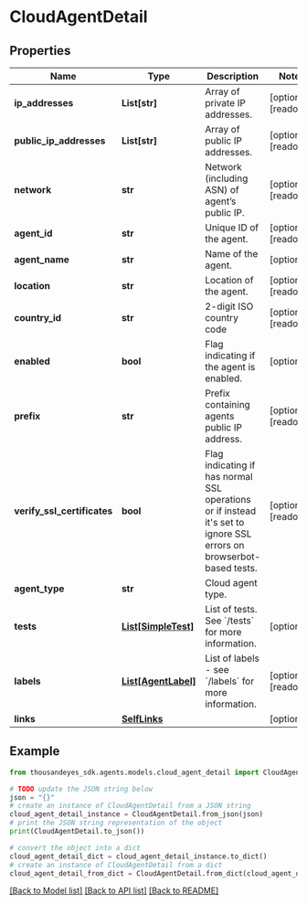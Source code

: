 # CloudAgentDetail


## Properties

Name | Type | Description | Notes
------------ | ------------- | ------------- | -------------
**ip_addresses** | **List[str]** | Array of private IP addresses. | [optional] [readonly] 
**public_ip_addresses** | **List[str]** | Array of public IP addresses. | [optional] [readonly] 
**network** | **str** | Network (including ASN) of agent’s public IP. | [optional] [readonly] 
**agent_id** | **str** | Unique ID of the agent. | [optional] [readonly] 
**agent_name** | **str** | Name of the agent. | [optional] 
**location** | **str** | Location of the agent. | [optional] [readonly] 
**country_id** | **str** | 2-digit ISO country code | [optional] [readonly] 
**enabled** | **bool** | Flag indicating if the agent is enabled. | [optional] 
**prefix** | **str** | Prefix containing agents public IP address. | [optional] [readonly] 
**verify_ssl_certificates** | **bool** | Flag indicating if has normal SSL operations or  if instead it&#39;s set to ignore SSL errors on browserbot-based tests. | [optional] [readonly] 
**agent_type** | **str** | Cloud agent type. | 
**tests** | [**List[SimpleTest]**](SimpleTest.md) | List of tests. See &#x60;/tests&#x60; for more information. | [optional] 
**labels** | [**List[AgentLabel]**](AgentLabel.md) | List of labels - see &#x60;/labels&#x60; for more information. | [optional] [readonly] 
**links** | [**SelfLinks**](SelfLinks.md) |  | [optional] 

## Example

```python
from thousandeyes_sdk.agents.models.cloud_agent_detail import CloudAgentDetail

# TODO update the JSON string below
json = "{}"
# create an instance of CloudAgentDetail from a JSON string
cloud_agent_detail_instance = CloudAgentDetail.from_json(json)
# print the JSON string representation of the object
print(CloudAgentDetail.to_json())

# convert the object into a dict
cloud_agent_detail_dict = cloud_agent_detail_instance.to_dict()
# create an instance of CloudAgentDetail from a dict
cloud_agent_detail_from_dict = CloudAgentDetail.from_dict(cloud_agent_detail_dict)
```
[[Back to Model list]](../README.md#documentation-for-models) [[Back to API list]](../README.md#documentation-for-api-endpoints) [[Back to README]](../README.md)


